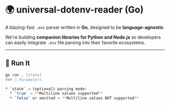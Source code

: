 # 🌍 universal-dotenv-reader (Go)

A blazing-fast `.env` parser written in **Go**, designed to be **language-agnostic**.

We're building **companion libraries for Python and Node.js** so developers can easily integrate `.env` file parsing into their favorite ecosystems.

---

## 🚀 Run It

```bash
go run . [state]
### 🔧 Parameters

* `state` → (optional) parsing mode:
  * `true` → **Multiline values supported**
  * `false` or omitted → **Multiline values NOT supported**
